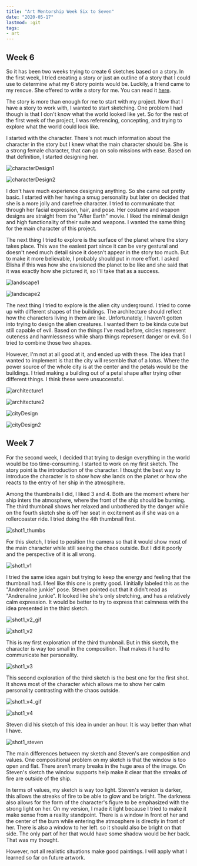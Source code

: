 ```yaml
---
title: "Art Mentorship Week Six to Seven"
date: "2020-05-17"
lastmod: :git
tags:
- art
---
```


## Week 6

So it has been two weeks trying to create 6 sketches based on a story. In the
first week, I tried creating a story or just an outline of a story that I could
use to determine what my 6 story points would be. Luckily, a friend came to my
rescue. She offered to write a story for me. You can read it
[here](https://www.notion.so/xanderjakeq/Story-By-Eli-a0c79251a68349f9947691ec5472bff5).

The story is more than enough for me to start with my project. Now that I have a
story to work with, I wanted to start sketching. One problem I had though is
that I don't know what the world looked like yet. So for the rest of the first
week of the project, I was referencing, concepting, and trying to explore what
the world could look like.

I started with the character. There's not much information about the character
in the story but I knew what the main character should be. She is a strong
female character, that can go on solo missions with ease. Based on that
definition, I started designing her.

![characterDesign1](attachments/characterDesign1.PNG)

![characterDesign2](attachments/characterDesign2.PNG)

I don't have much experience designing anything. So she came out pretty basic. I
started with her having a smug personality but later on decided that she is a
more jolly and carefree character. I tried to communicate that through her
facial expression, hair, and pose. Her costume and weapon designs are straight
from the "After Earth" movie. I liked the minimal design and high functionality
of their suite and weapons. I wanted the same thing for the main character of
this project.

The next thing I tried to explore is the surface of the planet where the story
takes place. This was the easiest part since it can be very gestural and doesn't
need much detail since it doesn't appear in the story too much. But to make it
more believable, I probably should put in more effort. I asked Elisha if this
was how she envisioned the planet to be like and she said that it was exactly
how she pictured it, so I'll take that as a success.

![landscape1](attachments/landscape1.PNG)

![landscape2](attachments/landscape2.PNG)

The next thing I tried to explore is the alien city underground. I tried to come
up with different shapes of the buildings. The architecture should reflect how
the characters living in them are like. Unfortunately, I haven't gotten into
trying to design the alien creatures. I wanted them to be kinda cute but still
capable of evil. Based on the things I've read before, circles represent
cuteness and harmlessness while sharp things represent danger or evil. So I
tried to combine those two shapes.

However, I'm not at all good at it, and ended up with these. The idea that I
wanted to implement is that the city will resemble that of a lotus. Where the
power source of the whole city is at the center and the petals would be the
buildings. I tried making a building out of a petal shape after trying other
different things. I think these were unsuccessful.

![architecture1](attachments/architecture1.PNG)

![architecture2](attachments/architecture2.PNG)

![cityDesign](attachments/cityDesign.PNG)

![cityDesign2](attachments/cityDesign2.PNG)

## Week 7

For the second week, I decided that trying to design everything in the world
would be too time-consuming. I started to work on my first sketch. The story
point is the introduction of the character. I thought the best way to introduce
the character is to show how she lands on the planet or how she reacts to the
entry of her ship in the atmosphere.

Among the thumbnails I did, I liked 3 and 4. Both are the moment where her ship
inters the atmosphere, where the front of the ship should be burning. The third
thumbnail shows her relaxed and unbothered by the danger while on the fourth
sketch she is off her seat in excitement as if she was on a rollercoaster ride.
I tried doing the 4th thumbnail first.

![shot1_thumbs](attachments/shot1_thumbs.PNG)

For this sketch, I tried to position the camera so that it would show most of
the main character while still seeing the chaos outside. But I did it poorly and
the perspective of it is all wrong.

![shot1_v1](attachments/shot1_v1.PNG)

I tried the same idea again but trying to keep the energy and feeling that the
thumbnail had. I feel like this one is pretty good. I initially labeled this as
the "Andrenaline junkie" pose. Steven pointed out that it didn't read as
"Andrenaline junkie". It looked like she's only stretching, and has a relatively
calm expression. It would be better to try to express that calmness with the
idea presented in the third sketch.

![shot1_v2_gif](attachments/shot1_v2.gif)

![shot1_v2](attachments/shot1_v2.PNG)

This is my first exploration of the third thumbnail. But in this sketch, the
character is way too small in the composition. That makes it hard to communicate
her personality.

![shot1_v3](attachments/shot1_v3.PNG)

This second exploration of the third sketch is the best one for the first shot.
It shows most of the character which allows me to show her calm personality
contrasting with the chaos outside.

![shot1_v4_gif](attachments/shot1_v4.gif)

![shot1_v4](attachments/shot1_v4.PNG)

Steven did his sketch of this idea in under an hour. It is way better than what
I have.

![shot1_steven](attachments/shot1_steven.PNG)

The main differences between my sketch and Steven's are composition and values.
One compositional problem on my sketch is that the window is too open and flat.
There aren't many breaks in the huge area of the image. On Steven's sketch the
window supports help make it clear that the streaks of fire are outside of the
ship.

In terms of values, my sketch is way too light. Steven's version is darker, this
allows the streaks of fire to be able to glow and be bright. The darkness also
allows for the form of the character's figure to be emphasized with the strong
light on her. On my version, I made it light because I tried to make it make
sense from a reality standpoint. There is a window in front of her and the
center of the burn while entering the atmosphere is directly in front of her.
There is also a window to her left. so it should also be bright on that side.
The only part of her that would have some shadow would be her back. That was my
thought.

However, not all realistic situations make good paintings. I will apply what I
learned so far on future artwork.
